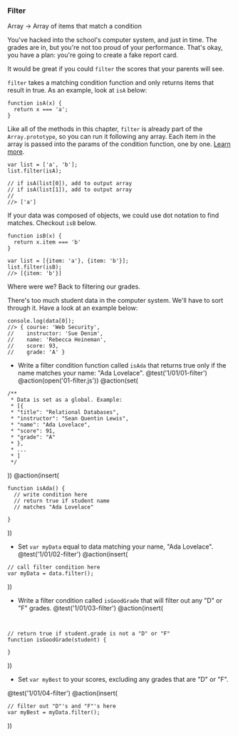 ### Filter
Array -> Array of items that match a condition

You've hacked into the school's computer system, and just in time. The grades are in, but you're not too proud of your performance. That's okay, you have a plan: you're going to create a fake report card.

It would be great if you could `filter` the scores that your parents will see.

`filter` takes a matching condition function and only returns items that result in true. As an example, look at `isA` below:

```
function isA(x) {
  return x === 'a';
}
```


Like all of the methods in this chapter, `filter` is already part of the `Array.prototype`, so you can run it following any array. Each item in the array is passed into the params of the condition function, one by one. [Learn more](https://developer.mozilla.org/en-US/docs/Web/JavaScript/Reference/Global_Objects/Array/filter).

```
var list = ['a', 'b'];
list.filter(isA);

// if isA(list[0]), add to output array
// if isA(list[1]), add to output array
//
//> ['a']
```

If your data was composed of objects, we could use dot notation to find matches. Checkout `isB` below.

```
function isB(x) {
  return x.item === 'b'
}

var list = [{item: 'a'}, {item: 'b'}];
list.filter(isB);
//> [{item: 'b'}]
```

Where were we? Back to filtering our grades.

There's too much student data in the computer system. We'll have to sort through it. Have a look at an example below:

```
console.log(data[0]);
//> { course: 'Web Security',
//    instructor: 'Sue Denim',
//    name: 'Rebecca Heineman',
//    score: 93,
//    grade: 'A' }
```

+ Write a filter condition function called `isAda` that returns true only if the name matches your name: "Ada Lovelace".
@test('1/01/01-filter')
@action(open('01-filter.js'))
@action(set(
```
/**
 * Data is set as a global. Example:
 * [{
 * "title": "Relational Databases",
 * "instructor": "Sean Quentin Lewis",
 * "name": "Ada Lovelace",
 * "score": 91,
 * "grade": "A"
 * },
 * ...
 * ]
 */
```
))
@action(insert(
```
function isAda() {
  // write condition here
  // return true if student name
  // matches "Ada Lovelace"

}
```
))

+ Set `var myData` equal to data matching your name, "Ada Lovelace".
@test('1/01/02-filter')
@action(insert(
```
// call filter condition here
var myData = data.filter();
```
))

+ Write a filter condition called `isGoodGrade` that will filter out any "D" or "F" grades.
@test('1/01/03-filter')
@action(insert(
```


// return true if student.grade is not a "D" or "F"
function isGoodGrade(student) {

}
```
))

+ Set `var myBest` to your scores, excluding any grades that are "D" or "F".

@test('1/01/04-filter')
@action(insert(
```
// filter out "D"'s and "F"'s here
var myBest = myData.filter();

```
))
